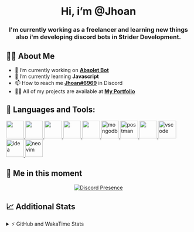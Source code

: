 <h1 align="center">Hi, i’m @Jhoan</h1>
<h3 align="center">I'm currently working as a freelancer and learning new things also i'm developing discord bots in Strider Development.</h3>

## 🙋‍♂️ About Me

- 🔭 I’m currently working on **[Absolet Bot](https://strider.cloud)**
- 🌱 I’m currently learning **Javascript**
- 📫 How to reach me **[Jhoan#6969](https://jhoan.monster/)** in Discord
- 👨‍💻 All of my projects are available at **[My Portfolio](https://jhoan.monster)**

## 🚀 Languages and Tools:
<p align="left"> 
    <a href="https://developer.mozilla.org/en-US/docs/Web/JavaScript" target="_blank"> <img src="https://img.icons8.com/color/48/000000/javascript.png" width="48" height="48"/> </a> 
    <a href="https://www.w3.org/html/" target="_blank"> <img src="https://img.icons8.com/color/48/000000/html-5.png" width="48" height="48"/> </a> 
    <a href="https://www.w3schools.com/css/" target="_blank"> <img src="https://img.icons8.com/color/48/000000/css3.png" width="48" height="48"/> </a> 
    <a href="https://getbootstrap.com" target="_blank"> <img src="https://img.icons8.com/color/48/000000/bootstrap.png" width="48" height="48"/> </a> 
    <a href="https://nodejs.org" target="_blank"> <img src="https://i.imgur.com/XX8lvL7.png" width="48" height="48"/> </a> 
    <a href="https://www.mongodb.com/" target="_blank"> <img src="https://i.imgur.com/nRtS3AN.png" alt="mongodb" width="48" height="48"/> </a> 
    <a href="https://postman.com" target="_blank"> <img src="https://www.vectorlogo.zone/logos/getpostman/getpostman-icon.svg" alt="postman" width="48" height="48"/> </a>   
    <a href="https://git-scm.com/" target="_blank"> <img src="https://img.icons8.com/color/48/000000/git.png" width="48" height="48"/> </a> 
    <a href="https://code.visualstudio.com" target="_blank" > <img src="https://upload.wikimedia.org/wikipedia/commons/thumb/9/9a/Visual_Studio_Code_1.35_icon.svg/2048px-Visual_Studio_Code_1.35_icon.svg.png" alt="vscode" width="48" height="48"> </a>
    <a href="https://www.jetbrains.com/es-es/idea/" target="_blank" > <img src="https://resources.jetbrains.com/storage/products/intellij-idea/img/meta/intellij-idea_logo_300x300.png" alt="idea" width="48" height="48"> </a>
    <a href="https://neovim.io" target="_blank"> <img src="https://icons.iconarchive.com/icons/papirus-team/papirus-apps/512/nvim-icon.png" alt="neovim" width="48" height="48"/> </a>
</p>
  
## 👤 Me in this moment
<p align="center">
    <a href="https://discord.com/users/852617426591154177" target="_blank" rel="nofollow">
        <img src="https://lanyard-profile-readme.vercel.app/api/852617426591154177?idleMessage=Probably%20coding%20Absolet..." alt="Discord Presence" align="center">
    </a>
</p>

## 📈 Additional Stats
<details>
    <summary>⚡ GitHub and WakaTime Stats</summary>
    <br/>

<!--START_SECTION:waka-->
![Code Time](http://img.shields.io/badge/Code%20Time-208%20hrs%2039%20mins-blue)

**🐱 My GitHub Data** 

> 🏆 579 Contributions in the Year 2022
 > 
> 📦 45.9 kB Used in GitHub's Storage 
 > 
> 💼 Opted to Hire
 > 
> 📜 4 Public Repositories 
 > 
> 🔑 19 Private Repositories  
 > 
**I'm an Early 🐤** 

```text
🌞 Morning    54 commits     ██░░░░░░░░░░░░░░░░░░░░░░░   9.75% 
🌆 Daytime    232 commits    ██████████░░░░░░░░░░░░░░░   41.88% 
🌃 Evening    234 commits    ██████████░░░░░░░░░░░░░░░   42.24% 
🌙 Night      34 commits     █░░░░░░░░░░░░░░░░░░░░░░░░   6.14%

```
📅 **I'm Most Productive on Saturday** 

```text
Monday       73 commits     ███░░░░░░░░░░░░░░░░░░░░░░   13.18% 
Tuesday      88 commits     ████░░░░░░░░░░░░░░░░░░░░░   15.88% 
Wednesday    98 commits     ████░░░░░░░░░░░░░░░░░░░░░   17.69% 
Thursday     44 commits     ██░░░░░░░░░░░░░░░░░░░░░░░   7.94% 
Friday       65 commits     ███░░░░░░░░░░░░░░░░░░░░░░   11.73% 
Saturday     115 commits    █████░░░░░░░░░░░░░░░░░░░░   20.76% 
Sunday       71 commits     ███░░░░░░░░░░░░░░░░░░░░░░   12.82%

```


📊 **This Week I Spent My Time On** 

```text
⌚︎ Time Zone: America/Bogota

💬 Programming Languages: 
JavaScript               13 hrs 40 mins      ███████████████░░░░░░░░░░   62.96% 
Markdown                 4 hrs 46 mins       █████░░░░░░░░░░░░░░░░░░░░   21.97% 
JSON                     1 hr 22 mins        █░░░░░░░░░░░░░░░░░░░░░░░░   6.33% 
YAML                     34 mins             ░░░░░░░░░░░░░░░░░░░░░░░░░   2.62% 
EJS                      32 mins             ░░░░░░░░░░░░░░░░░░░░░░░░░   2.52%

🔥 Editors: 
VS Code                  21 hrs 42 mins      █████████████████████████   100.0%

🐱‍💻 Projects: 
absolet-guide            9 hrs 4 mins        ██████████░░░░░░░░░░░░░░░   41.83% 
Strider-System           5 hrs 43 mins       ██████░░░░░░░░░░░░░░░░░░░   26.35% 
sms-script               1 hr 54 mins        ██░░░░░░░░░░░░░░░░░░░░░░░   8.77% 
ticket-sub-menus         1 hr 25 mins        █░░░░░░░░░░░░░░░░░░░░░░░░   6.54% 
Fium-Bot                 1 hr 22 mins        █░░░░░░░░░░░░░░░░░░░░░░░░   6.36%

💻 Operating System: 
Linux                    21 hrs 42 mins      █████████████████████████   100.0%

```

**I Mostly Code in JavaScript** 

```text
JavaScript               14 repos            █████████████████░░░░░░░░   70.0% 
Java                     2 repos             ██░░░░░░░░░░░░░░░░░░░░░░░   10.0% 
SCSS                     1 repo              █░░░░░░░░░░░░░░░░░░░░░░░░   5.0% 
TypeScript               1 repo              █░░░░░░░░░░░░░░░░░░░░░░░░   5.0% 
Shell                    1 repo              █░░░░░░░░░░░░░░░░░░░░░░░░   5.0%

```



 Last Updated on 17/06/2022 15:13:22 UTC
<!--END_SECTION:waka-->
</details>

